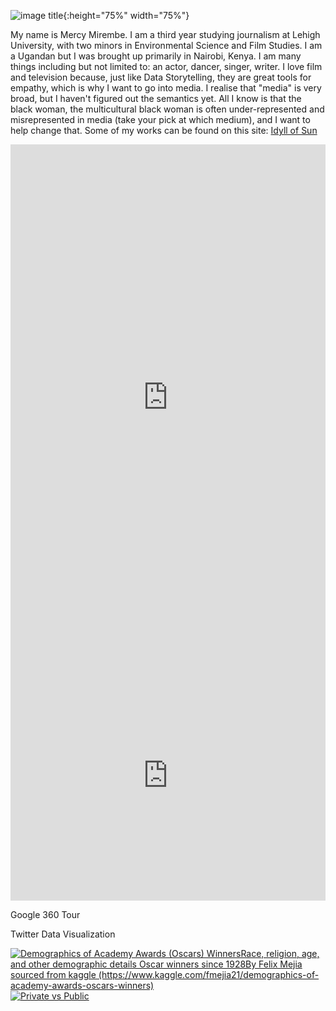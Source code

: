 ![image title](https://pbs.twimg.com/profile_images/1289581631708200962/G3ZvBlkA_400x400.jpg){:height="75%" width="75%"} 

My name is Mercy Mirembe. I am a third year studying journalism at Lehigh University, with two minors in Environmental Science and Film Studies. I am a Ugandan but I was brought up primarily in Nairobi, Kenya. I am many things including but not limited to: an actor, dancer, singer, writer. I love film and television because, just like Data Storytelling, they are great tools for empathy, which is why I want to go into media. I realise that "media" is very broad, but I haven't figured out the semantics yet. All I know is that the black woman, the multicultural black woman is often under-represented and misrepresented in media (take your pick at which medium), and I want to help change that. Some of my works can be found on this site: [Idyll of Sun](idyllofsun.com)

<iframe title="Lehigh Undergraduate Enrollment Total Head Count Fall 20" aria-label="chart" id="datawrapper-chart-3SMbw" src="https://datawrapper.dwcdn.net/3SMbw/1/" scrolling="no" frameborder="0" style="width: 0; min-width: 100% !important; border: none;" height="810"></iframe><script type="text/javascript">!function(){"use strict";window.addEventListener("message",(function(a){if(void 0!==a.data["datawrapper-height"])for(var e in a.data["datawrapper-height"]){var t=document.getElementById("datawrapper-chart-"+e)||document.querySelector("iframe[src*='"+e+"']");t&&(t.style.height=a.data["datawrapper-height"][e]+"px")}}))}();
</script>

<iframe title="Lehigh Student Enrollment by College Over a 10-Year Span" aria-label="Interactive line chart" id="datawrapper-chart-NOo0t" src="https://datawrapper.dwcdn.net/NOo0t/1/" scrolling="no" frameborder="0" style="width: 0; min-width: 100% !important; border: none;" height="400"></iframe><script type="text/javascript">!function(){"use strict";window.addEventListener("message",(function(a){if(void 0!==a.data["datawrapper-height"])for(var e in a.data["datawrapper-height"]){var t=document.getElementById("datawrapper-chart-"+e)||document.querySelector("iframe[src*='"+e+"']");t&&(t.style.height=a.data["datawrapper-height"][e]+"px")}}))}();
</script>


Google 360 Tour


Twitter Data Visualization


<div class='tableauPlaceholder' id='viz1621593135809' style='position: relative'><noscript><a href='#'><img alt='Demographics of Academy Awards (Oscars) WinnersRace, religion, age, and other demographic details Oscar winners since 1928By Felix Mejia sourced from kaggle (https:&#47;&#47;www.kaggle.com&#47;fmejia21&#47;demographics-of-academy-awards-oscars-winners) ' src='https:&#47;&#47;public.tableau.com&#47;static&#47;images&#47;Os&#47;OscarsSoWhite_16215911512880&#47;Dashboard1&#47;1_rss.png' style='border: none' /></a></noscript><object class='tableauViz'  style='display:none;'><param name='host_url' value='https%3A%2F%2Fpublic.tableau.com%2F' /><param name='embed_code_version' value='3' /> <param name='site_root' value='' /><param name='name' value='OscarsSoWhite_16215911512880&#47;Dashboard1' /><param name='tabs' value='no' /><param name='toolbar' value='yes' /><param name='static_image' value='https:&#47;&#47;public.tableau.com&#47;static&#47;images&#47;Os&#47;OscarsSoWhite_16215911512880&#47;Dashboard1&#47;1.png' /><param name='animate_transition' value='yes' /><param name='display_static_image' value='yes' /><param name='display_spinner' value='yes' /><param name='display_overlay' value='yes' /><param name='display_count' value='yes' /><param name='language' value='en' /><param name='filter' value='publish=yes' /></object></div><script type='text/javascript'>var divElement = document.getElementById('viz1621593135809');var vizElement = divElement.getElementsByTagName('object')[0]; if ( divElement.offsetWidth > 800 ) { vizElement.style.width='1000px';vizElement.style.height='827px';} else if ( divElement.offsetWidth > 500 ) { vizElement.style.width='1000px';vizElement.style.height='827px';} else { vizElement.style.width='100%';vizElement.style.height='727px';}var scriptElement = document.createElement('script');scriptElement.src = 'https://public.tableau.com/javascripts/api/viz_v1.js';                    vizElement.parentNode.insertBefore(scriptElement, vizElement);</script>

<div class='tableauPlaceholder' id='viz1621601309382' style='position: relative'><noscript><a href='#'><img alt='Private vs Public ' src='https:&#47;&#47;public.tableau.com&#47;static&#47;images&#47;Pr&#47;PrivatevsPublic&#47;Story1&#47;1_rss.png' style='border: none' /></a></noscript><object class='tableauViz'  style='display:none;'><param name='host_url' value='https%3A%2F%2Fpublic.tableau.com%2F' /><param name='embed_code_version' value='3' /><param name='site_root' value='' /><param name='name' value='PrivatevsPublic&#47;Story1' /><param name='tabs' value='no' /><param name='toolbar' value='yes' /><param name='static_image' value='https:&#47;&#47;public.tableau.com&#47;static&#47;images&#47;Pr&#47;PrivatevsPublic&#47;Story1&#47;1.png' /><param name='animate_transition' value='yes' /><param name='display_static_image' value='yes' /><param name='display_spinner' value='yes' /><param name='display_overlay' value='yes' /><param name='display_count' value='yes' /><param name='language' value='en' /><param name='filter' value='publish=yes' /></object></div><script type='text/javascript'>var divElement = document.getElementById('viz1621601309382');var vizElement = divElement.getElementsByTagName('object')[0];                  vizElement.style.width='1016px';vizElement.style.height='991px';var scriptElement = document.createElement('script');scriptElement.src = 'https://public.tableau.com/javascripts/api/viz_v1.js'; vizElement.parentNode.insertBefore(scriptElement, vizElement);</script>
